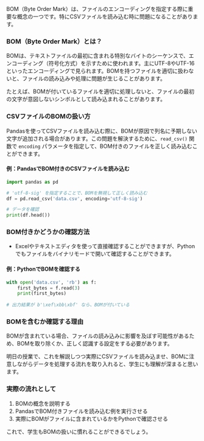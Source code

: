 BOM（Byte Order Mark）は、ファイルのエンコーディングを指定する際に重要な概念の一つです。特にCSVファイルを読み込む時に問題になることがあります。

### BOM（Byte Order Mark）とは？
BOMは、テキストファイルの最初に含まれる特別なバイトのシーケンスで、エンコーディング（符号化方式）を示すために使われます。主にUTF-8やUTF-16といったエンコーディングで見られます。BOMを持つファイルを適切に扱わないと、ファイルの読み込みや処理に問題が生じることがあります。

たとえば、BOMが付いているファイルを適切に処理しないと、ファイルの最初の文字が意図しないシンボルとして読み込まれることがあります。

### CSVファイルのBOMの扱い方
Pandasを使ってCSVファイルを読み込む際に、BOMが原因で列名に予期しない文字が追加される場合があります。この問題を解決するために、`read_csv()` 関数で `encoding` パラメータを指定して、BOM付きのファイルを正しく読み込むことができます。

#### 例：PandasでBOM付きのCSVファイルを読み込む
```python
import pandas as pd

# 'utf-8-sig' を指定することで、BOMを無視して正しく読み込む
df = pd.read_csv('data.csv', encoding='utf-8-sig')

# データを確認
print(df.head())
```

### BOM付きかどうかの確認方法
- Excelやテキストエディタを使って直接確認することができますが、Pythonでもファイルをバイナリモードで開いて確認することができます。
  
#### 例：PythonでBOMを確認する
```python
with open('data.csv', 'rb') as f:
    first_bytes = f.read(3)
    print(first_bytes)
    
# 出力結果が b'\xef\xbb\xbf' なら、BOMが付いている
```

### BOMを含むか確認する理由
BOMが含まれている場合、ファイルの読み込みに影響を及ぼす可能性があるため、BOMを取り除くか、正しく認識する設定をする必要があります。

明日の授業で、これを解説しつつ実際にCSVファイルを読み込ませ、BOMに注意しながらデータを処理する流れを取り入れると、学生にも理解が深まると思います。

### 実際の流れとして
1. BOMの概念を説明する
2. PandasでBOM付きファイルを読み込む例を実行させる
3. 実際にBOMがファイルに含まれているかをPythonで確認させる

これで、学生もBOMの扱いに慣れることができるでしょう。
